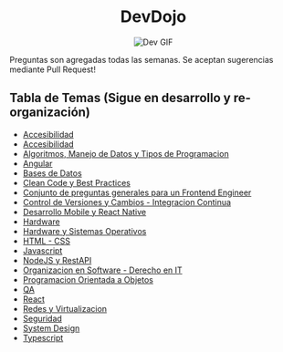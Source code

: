 <div align="center">

# DevDojo

![Dev GIF](https://i.pinimg.com/originals/a7/a8/d0/a7a8d06c754cfbbbc37e64cb118c513c.gif)

</div>

Preguntas son agregadas todas las semanas. Se aceptan sugerencias mediante Pull Request!

## Tabla de Temas (Sigue en desarrollo y re-organización)

- [Accesibilidad](./Accesibilidad.md)
- [Accesibilidad](./Accesibilidad.md)
- [Algoritmos, Manejo de Datos y Tipos de Programacion](./Algoritmos.md)
- [Angular](./Angular.md)
- [Bases de Datos](./BaseDatos.md)
- [Clean Code y Best Practices](./CleanCode.md)
- [Conjunto de preguntas generales para un Frontend Engineer](./PreguntasComunes.md)
- [Control de Versiones y Cambios - Integracion Continua](./Versionado.md)
- [Desarrollo Mobile y React Native](./DesarrolloMobile.md)
- [Hardware](./Hardware.md)
- [Hardware y Sistemas Operativos](./Hardware.md)
- [HTML - CSS](./html.md)
- [Javascript](./JSTS.md)
- [NodeJS y RestAPI](./NodeJS.md)
- [Organizacion en Software - Derecho en IT](./Organizacion.md)
- [Programacion Orientada a Objetos](./poo.md)
- [QA](./QA.md)
- [React](./react.md)
- [Redes y Virtualizacion](./RedesVirtualizacion.md)
- [Seguridad](./Seguridad.md)
- [System Design](./SystemDesign.md)
- [Typescript](./TS.md)

